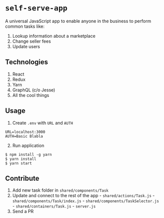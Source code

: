 # `self-serve-app`
A universal JavaScript app to enable anyone in the business to perform common tasks like:
  1. Lookup information about a marketplace
  2. Change seller fees
  3. Update users

## Technologies
  1. React
  2. Redux
  3. Yarn
  4. GraphQL (c/o Jesse)
  5. All the cool things

## Usage
  1. Create `.env` with `URL` and `AUTH`
  ```
  URL=localhost:3000
  AUTH=Basic Blabla
  ```
  2. Run application
  ```
  $ npm install -g yarn
  $ yarn install
  $ yarn start
  ```

## Contribute
  1. Add new task folder in `shared/components/Task`
  2. Update and connect to the rest of the app
    - `shared/actions/Task.js`
    - `shared/components/Task/index.js`
    - `shared/components/TaskSelector.js`
    - `shared/containers/Task.js`
    - `server.js`
  3. Send a PR
